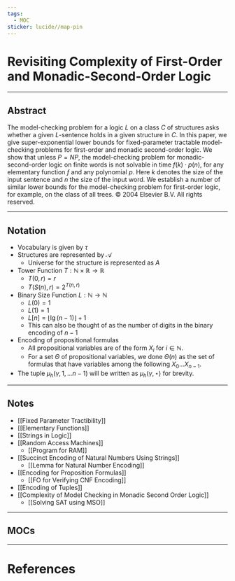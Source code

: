 ```yaml
---
tags:
  - MOC
sticker: lucide//map-pin
---
```

# Revisiting Complexity of First-Order and Monadic-Second-Order Logic
---
## Abstract
The model-checking problem for a logic $L$ on a class $C$ of structures asks whether a given $L$-sentence holds in a given structure in $C$. In this paper, we give super-exponential lower bounds for fixed-parameter tractable model-checking problems for first-order and monadic second-order logic. We show that unless $P = NP$, the model-checking problem for monadic-second-order logic on finite words is not solvable in time $f (k) \cdot p(n)$, for any elementary function $f$ and any polynomial $p$. Here $k$ denotes the size of the input sentence and $n$ the size of the input word. We establish a number of similar lower bounds for the model-checking problem for first-order logic, for example, on the class of all trees. 
© 2004 Elsevier B.V. All rights reserved. 

---
## Notation
- Vocabulary is given by $\tau$
- Structures are represented by $\mathcal A$
	- Universe for the structure is represented as $A$
- Tower Function $T : \mathbb{N} \times \mathbb{R}\to \mathbb{R}$
	- $T(0, r) = r$
	- $T(S(n), r) = 2^{T(n, r)}$
- Binary Size Function $L : \mathbb{N} \to \mathbb{N}$
	- $L(0) = 1$
	- $L(1) = 1$
	- $L[n] = \lfloor\lg(n-1)\rfloor+1$
	- This can also be thought of as the number of digits in the binary encoding of $n-1$
- Encoding of propositional formulas
	- All propositional variables are of the form $X_i$ for $i \in \mathbb{N}$.
	- For a set $\Theta$ of propositional variables, we done $\Theta(n)$ as the set of formulas that have variables among the following $X_0 \dots X_{n-1}$.
- The tuple $\mu_{h}(\gamma,1,\dots n-1)$ will be written as $\mu_{h}(\gamma,\star )$ for brevity.

--- 
## Notes
- [[Fixed Parameter Tractibility]]
- [[Elementary Functions]]
- [[Strings in Logic]]
- [[Random Access Machines]]
	- [[Program for RAM]]
- [[Succinct Encoding of Natural Numbers Using Strings]]
	- [[Lemma for Natural Number Encoding]]
- [[Encoding for Proposition Formulas]]
	- [[FO for Verifying CNF Encoding]]
- [[Encoding of Tuples]]
- [[Complexity of Model Checking in Monadic Second Order Logic]]
	- [[Solving SAT using MSO]]
--- 
## MOCs
---
# References